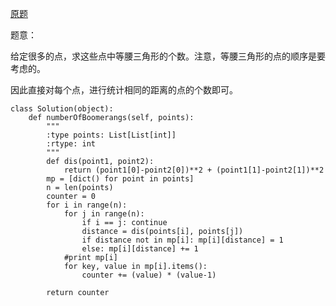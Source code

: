 [原题](https://leetcode.com/problems/number-of-boomerangs/)

题意：

给定很多的点，求这些点中等腰三角形的个数。注意，等腰三角形的点的顺序是要考虑的。


因此直接对每个点，进行统计相同的距离的点的个数即可。

```
class Solution(object):
    def numberOfBoomerangs(self, points):
        """
        :type points: List[List[int]]
        :rtype: int
        """
        def dis(point1, point2):
            return (point1[0]-point2[0])**2 + (point1[1]-point2[1])**2 
        mp = [dict() for point in points]
        n = len(points)
        counter = 0
        for i in range(n):
            for j in range(n):
                if i == j: continue
                distance = dis(points[i], points[j])
                if distance not in mp[i]: mp[i][distance] = 1
                else: mp[i][distance] += 1
            #print mp[i]
            for key, value in mp[i].items():
                counter += (value) * (value-1)
        
        return counter
```